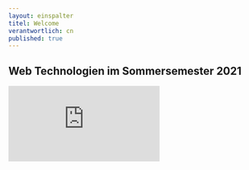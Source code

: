 ```yaml
---
layout: einspalter
titel: Welcome
verantwortlich: cn
published: true
---
```


## Web Technologien im Sommersemester 2021

<div class="js-video">
<iframe src="https://www.youtube.com/embed/WE7nDsgAbzA" frameborder="0" allow="accelerometer; autoplay; encrypted-media; gyroscope; picture-in-picture" allowfullscreen></iframe>
</div>

